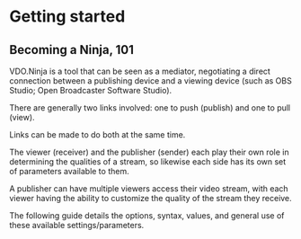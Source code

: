 # Getting started

## Becoming a Ninja, 101

VDO.Ninja is a tool that can be seen as a mediator, negotiating a direct connection between a publishing device and a viewing device (such as OBS Studio; Open Broadcaster Software Studio).

There are generally two links involved: one to push (publish) and one to pull (view).

Links can be made to do both at the same time.

The viewer (receiver) and the publisher (sender) each play their own role in determining the qualities of a stream, so likewise each side has its own set of parameters available to them.

A publisher can have multiple viewers access their video stream, with each viewer having the ability to customize the quality of the stream they receive.

The following guide details the options, syntax, values, and general use of these available settings/parameters.
